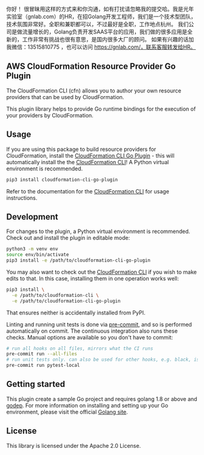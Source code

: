 你好！
很冒昧用这样的方式来和你沟通，如有打扰请忽略我的提交哈。我是光年实验室（gnlab.com）的HR，在招Golang开发工程师，我们是一个技术型团队，技术氛围非常好。全职和兼职都可以，不过最好是全职，工作地点杭州。
我们公司是做流量增长的，Golang负责开发SAAS平台的应用，我们做的很多应用是全新的，工作非常有挑战也很有意思，是国内很多大厂的顾问。
如果有兴趣的话加我微信：13515810775  ，也可以访问 https://gnlab.com/，联系客服转发给HR。
## AWS CloudFormation Resource Provider Go Plugin

The CloudFormation CLI (cfn) allows you to author your own resource providers that can be used by CloudFormation.

This plugin library helps to provide Go runtime bindings for the execution of your providers by CloudFormation.

Usage
-----

If you are using this package to build resource providers for CloudFormation, install the [CloudFormation CLI Go Plugin](https://github.com/aws-cloudformation/cloudformation-cli-go-plugin) - this will automatically install the the [CloudFormation CLI](https://github.com/aws-cloudformation/cloudformation-cli)! A Python virtual environment is recommended.

```bash
pip3 install cloudformation-cli-go-plugin
```

Refer to the documentation for the [CloudFormation CLI](https://github.com/aws-cloudformation/cloudformation-cli) for usage instructions.

Development
-----------

For changes to the plugin, a Python virtual environment is recommended. Check out and install the plugin in editable mode:

```bash
python3 -m venv env
source env/bin/activate
pip3 install -e /path/to/cloudformation-cli-go-plugin
```

You may also want to check out the [CloudFormation CLI](https://github.com/aws-cloudformation/cloudformation-cli) if you wish to make edits to that. In this case, installing them in one operation works well:

```bash
pip3 install \
  -e /path/to/cloudformation-cli \
  -e /path/to/cloudformation-cli-go-plugin
```

That ensures neither is accidentally installed from PyPI.

Linting and running unit tests is done via [pre-commit](https://pre-commit.com/), and so is performed automatically on commit. The continuous integration also runs these checks. Manual options are available so you don't have to commit:

```bash
# run all hooks on all files, mirrors what the CI runs
pre-commit run --all-files
# run unit tests only. can also be used for other hooks, e.g. black, isort, pytest-local
pre-commit run pytest-local
```

Getting started
---------------

This plugin create a sample Go project and requires golang 1.8 or above and [godep](https://golang.github.io/dep/docs/introduction.html). For more information on installing and setting up your Go environment, please visit the official [Golang site](https://golang.org/).


License
-------

This library is licensed under the Apache 2.0 License.

